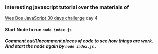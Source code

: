### Interesting javascript tutorial over the materials of 
[Wes Bos JavaScript 30 days challenge](https://www.youtube.com/watch?v=HB1ZC7czKRs&list=PLu8EoSxDXHP6CGK4YVJhL_VWetA865GOH&index=4) 
day 4

#### Start Node to run ```node index.js```

##### Comment out/Uncomment pieces of code to see how things are work. And start the node again by ```node index.js``` .